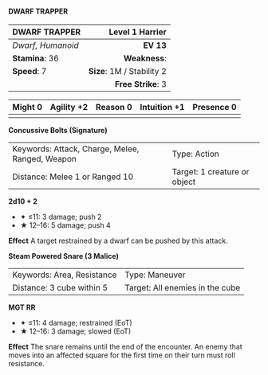 #### DWARF TRAPPER

| DWARF TRAPPER     |        **Level 1 Harrier** |
| :---------------- | -------------------------: |
| *Dwarf, Humanoid* |                  **EV 13** |
| **Stamina**: 36   |              **Weakness**: |
| **Speed**: 7      | **Size**: 1M / Stability 2 |
|                   |         **Free Strike**: 3 |

| **Might** 0 | **Agility** +2 | **Reason** 0 | **Intuition** +1 | **Presence** 0 |
| ----------- | -------------- | ------------ | ---------------- | -------------- |
|             |                |              |                  |                |

**Concussive Bolts (Signature)**

|                                                 |                              |
| :---------------------------------------------- | :--------------------------- |
| Keywords: Attack, Charge, Melee, Ranged, Weapon | Type: Action                 |
| Distance: Melee 1 or Ranged 10                  | Target: 1 creature or object |

**2d10 + 2**

- ✦ ≤11: 3 damage; push 2
- ★ 12–16: 5 damage; push 4

****Effect****
A target restrained by a dwarf can be pushed by this attack.

**Steam Powered Snare (3 Malice)**

|                            |                                 |
| :------------------------- | :------------------------------ |
| Keywords: Area, Resistance | Type: Maneuver                  |
| Distance: 3 cube within 5  | Target: All enemies in the cube |

**MGT RR**

- ✦ ≤11: 4 damage; restrained (EoT)
- ★ 12–16: 3 damage; slowed (EoT)

****Effect****
The snare remains until the end of the encounter. An enemy that moves into an affected square for the first time on their turn must roll resistance.
